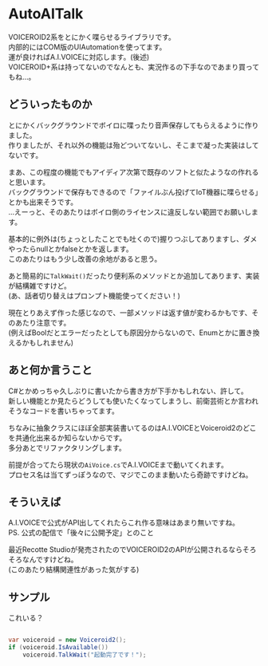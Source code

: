 ﻿# AutoAITalk

VOICEROID2系をとにかく喋らせるライブラリです。  
内部的にはCOM版のUIAutomationを使ってます。  
運が良ければA.I.VOICEに対応します。(後述)  
VOICEROID+系は持ってないのでなんとも、実況作るの下手なのであまり買ってもね…。

## どういったものか

とにかくバックグラウンドでボイロに喋ったり音声保存してもらえるように作りました。  
作りましたが、それ以外の機能は殆どついてないし、そこまで凝った実装はしてないです。

まあ、この程度の機能でもアイディア次第で既存のソフトと似たようなの作れると思います。  
バックグラウンドで保存もできるので「ファイルぶん投げてIoT機器に喋らせる」とかも出来そうです。  
…えーっと、そのあたりはボイロ側のライセンスに違反しない範囲でお願いします。

基本的に例外は(ちょっとしたことでも吐くので)握りつぶしてありますし、ダメやったらnullとかfalseとかを返します。  
このあたりはもう少し改善の余地があると思う。

あと簡易的に`TalkWait()`だったり便利系のメソッドとか追加してあります、実装が結構雑ですけど。  
(あ、話者切り替えはプロンプト機能使ってください！)

現在とりあえず作った感じなので、一部メソッドは返す値が変わるかもです、そのあたり注意です。  
(例えばBoolだとエラーだったとしても原因分からないので、Enumとかに置き換えるかもしれません)

## あと何か言うこと

C#とかめっちゃ久しぶりに書いたから書き方が下手かもしれない、許して。  
新しい機能とか見たらどうしても使いたくなってしまうし、前衛芸術とか言われそうなコードを書いちゃってます。

ちなみに抽象クラスにほぼ全部実装書いてるのはA.I.VOICEとVoiceroid2のどこを共通化出来るか知らないからです。  
多分あとでリファクタリングします。

前提が合ってたら現状の`AiVoice.cs`でA.I.VOICEまで動いてくれます。  
プロセス名は当てずっぽうなので、マジでこのまま動いたら奇跡ですけどね。

## そういえば

A.I.VOICEで公式がAPI出してくれたらこれ作る意味はあまり無いですね。  
PS. 公式の配信で「後々に公開予定」とのこと

最近Recotte Studioが発売されたのでVOICEROID2のAPIが公開されるならそろそろなんですけどね。  
(このあたり結構関連性があった気がする)

## サンプル

これいる？

```c#

var voiceroid = new Voiceroid2();
if (voiceroid.IsAvailable())
    voiceroid.TalkWait("起動完了です！");

```
